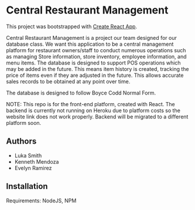 # Central Restaurant Management

This project was bootstrapped with [Create React App](https://github.com/facebook/create-react-app).

Central Restaurant Management is a project our team designed for our database class.  We want this application to be a central management platform for restaurant owners/staff to conduct numerous operations such as managing Store information, store inventory, employee information, and menu items.  The database is designed to support POS operations which may be added in the future.  This means item history is created, tracking the price of items even if they are adjusted in the future.  This allows accurate sales records to be obtained at any point over time.  

The database is designed to follow Boyce Codd Normal Form.

NOTE: This repo is for the front-end platform, created with React.  The backend is currently not running on Heroku due to platform costs so the website link does not work properly.  Backend will be migrated to a different platform soon.
## Authors

- Luka Smith
- Kenneth Mendoza
- Evelyn Ramirez


## Installation

Requirements: NodeJS, NPM

